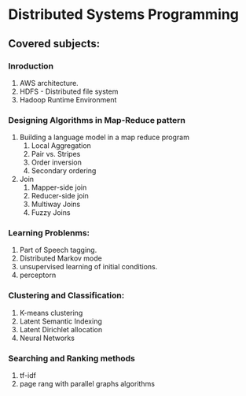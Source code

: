 # Distributed Systems Programming

## Covered subjects:

### Inroduction

1. AWS architecture.
2. HDFS - Distributed file system
3. Hadoop Runtime Environment

### Designing Algorithms in Map-Reduce pattern
1. Building a language model in a map reduce program
    1. Local Aggregation
    2. Pair vs. Stripes
    3. Order inversion
    4. Secondary ordering
2. Join
    1. Mapper-side join
    2. Reducer-side join
    3. Multiway Joins
    4. Fuzzy Joins
    
### Learning Problenms:
  1. Part of Speech tagging.
  2. Distributed Markov mode
  3. unsupervised learning of initial conditions.
  4. perceptorn
  
### Clustering and Classification:
  1. K-means clustering
  2. Latent Semantic Indexing
  3. Latent Dirichlet allocation
  4. Neural Networks
  
### Searching and Ranking methods
  1. tf-idf
  2. page rang with parallel graphs algorithms
